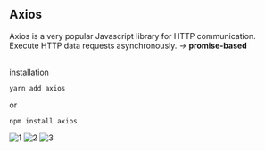 ## Axios


Axios is a very popular Javascript library for HTTP communication.  
Execute HTTP data requests asynchronously. -> **promise-based**
<br>
<br>

installation
```
yarn add axios
```

or

```
npm install axios
```

![1](https://user-images.githubusercontent.com/58720791/73621315-0198ce00-4679-11ea-9ac6-c99fe6d2b119.PNG)
![2](https://user-images.githubusercontent.com/58720791/73621317-02316480-4679-11ea-9b30-d7c42874c924.PNG)
![3](https://user-images.githubusercontent.com/58720791/73621318-02316480-4679-11ea-8c15-bf2728592ec7.PNG)
